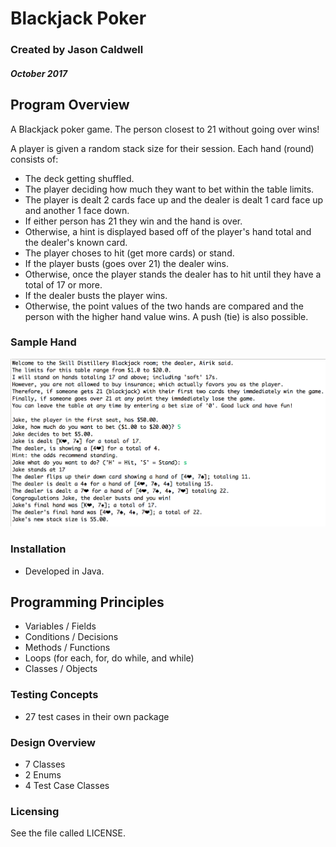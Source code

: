 # Blackjack Poker

### Created by Jason Caldwell
##### October 2017

## Program Overview
A Blackjack poker game. The person closest to 21 without going over wins!

A player is given a random stack size for their session. Each hand (round) consists of:
* The deck getting shuffled.
* The player deciding how much they want to bet within the table limits.
* The player is dealt 2 cards face up and the dealer is dealt 1 card face up and another 1 face down.
* If either person has 21 they win and the hand is over.
* Otherwise, a hint is displayed based off of the player's hand total and the dealer's known card.
* The player choses to hit (get more cards) or stand.
* If the player busts (goes over 21) the dealer wins.
* Otherwise, once the player stands the dealer has to hit until they have a total of 17 or more.
* If the dealer busts the player wins.
* Otherwise, the point values of the two hands are compared and the person with the higher hand value wins. A push (tie) is also possible.

### Sample Hand
![Blackjack house rules and sample hand displayed](images/Blackjack_Console.png "Blackjack game running in console")

### Installation
* Developed in Java.

## Programming Principles
* Variables / Fields
* Conditions / Decisions
* Methods / Functions
* Loops (for each, for, do while, and while)
* Classes / Objects

### Testing Concepts
* 27 test cases in their own package

### Design Overview
* 7 Classes
* 2 Enums
* 4 Test Case Classes

### Licensing
See the file called LICENSE.
